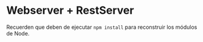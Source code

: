 # Webserver + RestServer

Recuerden que deben de ejecutar ```npm install``` para reconstruir los módulos de Node.